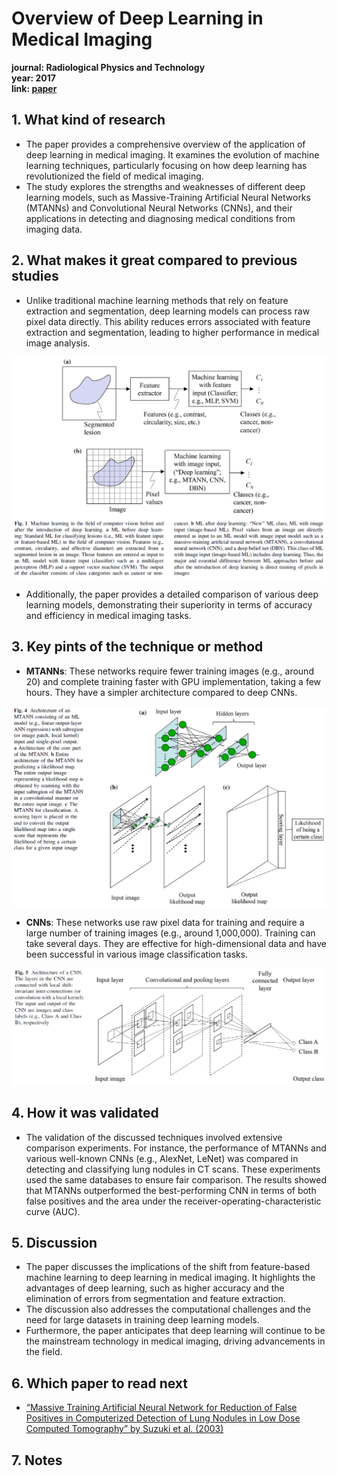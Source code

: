 # Overview of Deep Learning in Medical Imaging

**journal: Radiological Physics and Technology** <br>
**year: 2017** <br>
**link: [paper](https://suzukilab.first.iir.titech.ac.jp/ja/wp-content/uploads/2020/01/SuzukiK_OverviewDeepLearningMedImag_RPT2017-1.pdf)**

## 1. What kind of research

- The paper provides a comprehensive overview of the application of deep learning in medical imaging. It examines the evolution of machine learning techniques, particularly focusing on how deep learning has revolutionized the field of medical imaging.
- The study explores the strengths and weaknesses of different deep learning models, such as Massive-Training Artificial Neural Networks (MTANNs) and Convolutional Neural Networks (CNNs), and their applications in detecting and diagnosing medical conditions from imaging data.

## 2. What makes it great compared to previous studies

- Unlike traditional machine learning methods that rely on feature extraction and segmentation, deep learning models can process raw pixel data directly. This ability reduces errors associated with feature extraction and segmentation, leading to higher performance in medical image analysis.

![ML_before_and_after.png](ML_before_and_after.png)

- Additionally, the paper provides a detailed comparison of various deep learning models, demonstrating their superiority in terms of accuracy and efficiency in medical imaging tasks.

## 3. Key pints of the technique or method

- **MTANNs**: These networks require fewer training images (e.g., around 20) and complete training faster with GPU implementation, taking a few hours. They have a simpler architecture compared to deep CNNs.

![MTANN.png](MTANN.png)

- **CNNs**: These networks use raw pixel data for training and require a large number of training images (e.g., around 1,000,000). Training can take several days. They are effective for high-dimensional data and have been successful in various image classification tasks.

![CNN.png](CNN.png)

## 4. How it was validated

- The validation of the discussed techniques involved extensive comparison experiments. For instance, the performance of MTANNs and various well-known CNNs (e.g., AlexNet, LeNet) was compared in detecting and classifying lung nodules in CT scans. These experiments used the same databases to ensure fair comparison. The results showed that MTANNs outperformed the best-performing CNN in terms of both false positives and the area under the receiver-operating-characteristic curve (AUC).

## 5. Discussion

- The paper discusses the implications of the shift from feature-based machine learning to deep learning in medical imaging. It highlights the advantages of deep learning, such as higher accuracy and the elimination of errors from segmentation and feature extraction.
- The discussion also addresses the computational challenges and the need for large datasets in training deep learning models.
- Furthermore, the paper anticipates that deep learning will continue to be the mainstream technology in medical imaging, driving advancements in the field.

## 6. Which paper to read next

- [“Massive Training Artificial Neural Network for Reduction of False Positives in Computerized Detection of Lung Nodules in Low Dose Computed Tomography” by Suzuki et al. (2003)](https://suzukilab.first.iir.titech.ac.jp/ja/wp-content/uploads/2020/01/SuzukiEtAl-MedPhy2003-7-MTANN-LDCT.pdf)

## 7. Notes
